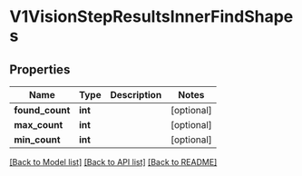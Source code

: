 # V1VisionStepResultsInnerFindShapes

## Properties
Name | Type | Description | Notes
------------ | ------------- | ------------- | -------------
**found_count** | **int** |  | [optional] 
**max_count** | **int** |  | [optional] 
**min_count** | **int** |  | [optional] 

[[Back to Model list]](../README.md#documentation-for-models) [[Back to API list]](../README.md#documentation-for-api-endpoints) [[Back to README]](../README.md)


